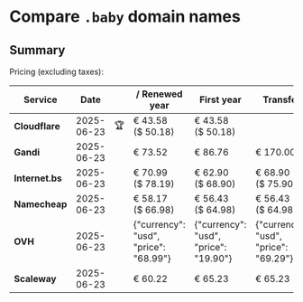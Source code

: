 # Compare `.baby` domain names

## Summary

Pricing (excluding taxes):

| Service | Date |  | / Renewed year | First year | Transfer | Restoration |
|--|--|--|--|--|--|--|
| **Cloudflare** | 2025-06-23 | 🏆 | € 43.58<br>($ 50.18) | € 43.58<br>($ 50.18) |  |  |
| **Gandi** | 2025-06-23 |  | € 73.52 | € 86.76 | € 170.00 | € 105.18 |
| **Internet.bs** | 2025-06-23 |  | € 70.99<br>($ 78.19) | € 62.90<br>($ 68.90) | € 68.90<br>($ 75.90) | € 129.95<br>($ 128.35) |
| **Namecheap** | 2025-06-23 |  | € 58.17<br>($ 66.98) | € 56.43<br>($ 64.98) | € 56.43<br>($ 64.98) |  |
| **OVH** | 2025-06-23 |  | {"currency": "usd", "price": "68.99"} | {"currency": "usd", "price": "19.90"} | {"currency": "usd", "price": "69.29"} |  |
| **Scaleway** | 2025-06-23 |  | € 60.22 | € 65.23 | € 65.23 | € 362.76 |
